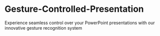 # Gesture-Controlled-Presentation
Experience seamless control over your PowerPoint presentations with our innovative gesture recognition system
